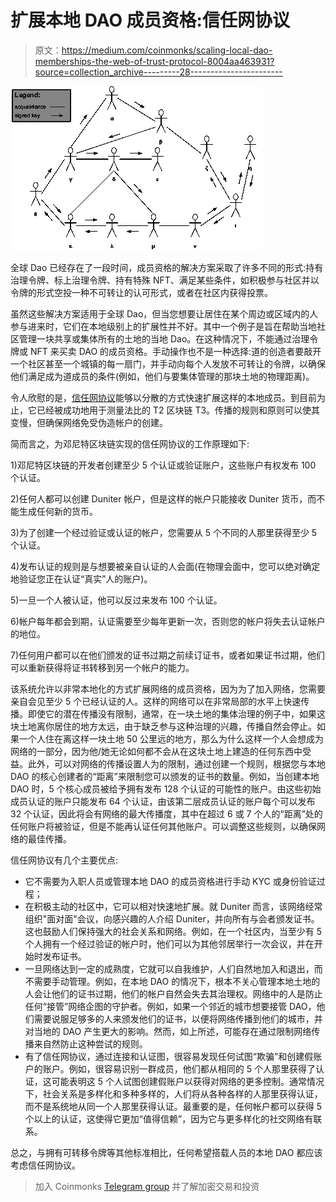 # 扩展本地 DAO 成员资格:信任网协议

> 原文：<https://medium.com/coinmonks/scaling-local-dao-memberships-the-web-of-trust-protocol-8004aa463931?source=collection_archive---------28----------------------->

![](img/a5b531b6694a49ec1083dcde6a9254a6.png)

全球 Dao 已经存在了一段时间，成员资格的解决方案采取了许多不同的形式:持有治理令牌、标上治理令牌、持有特殊 NFT、满足某些条件，如积极参与社区并以令牌的形式空投一种不可转让的认可形式，或者在社区内获得投票。

虽然这些解决方案适用于全球 Dao，但当您想要让居住在某个周边或区域内的人参与进来时，它们在本地级别上的扩展性并不好。其中一个例子是旨在帮助当地社区管理一块共享或集体所有的土地的当地 Dao。在这种情况下，不能通过治理令牌或 NFT 来买卖 DAO 的成员资格。手动操作也不是一种选择:道的创造者要敲开一个社区甚至一个城镇的每一扇门，并手动向每个人发放不可转让的令牌，以确保他们满足成为道成员的条件(例如，他们与要集体管理的那块土地的物理距离)。

令人欣慰的是，[信任网协议](https://en.m.wikipedia.org/wiki/Web_of_trust)能够以分散的方式快速扩展这样的本地成员。到目前为止，它已经被成功地用于测量法比的 T2 区块链 T3。传播的规则和原则可以使其变慢，但确保网络免受伪造帐户的创建。

简而言之，为邓尼特区块链实现的信任网协议的工作原理如下:

1)邓尼特区块链的开发者创建至少 5 个认证或验证账户，这些账户有权发布 100 个认证。

2)任何人都可以创建 Duniter 帐户，但是这样的帐户只能接收 Duniter 货币，而不能生成任何新的货币。

3)为了创建一个经过验证或认证的帐户，您需要从 5 个不同的人那里获得至少 5 个认证。

4)发布认证的规则是与想要被亲自认证的人会面(在物理会面中，您可以绝对确定地验证您正在认证“真实”人的账户)。

5)一旦一个人被认证，他可以反过来发布 100 个认证。

6)帐户每年都会到期，认证需要至少每年更新一次，否则您的帐户将失去认证帐户的地位。

7)任何用户都可以在他们颁发的证书过期之前续订证书，或者如果证书过期，他们可以重新获得将证书转移到另一个帐户的能力。

该系统允许以非常本地化的方式扩展网络的成员资格，因为为了加入网络，您需要亲自会见至少 5 个已经认证的人。这样的网络可以在非常局部的水平上快速传播。即使它的潜在传播没有限制，通常，在一块土地的集体治理的例子中，如果这块土地离你居住的地方太远，由于缺乏参与这种治理的兴趣，传播自然会停止。如果一个人住在离这样一块土地 50 公里远的地方，那么为什么这样一个人会想成为网络的一部分，因为他/她无论如何都不会从在这块土地上建造的任何东西中受益。此外，可以对网络的传播设置人为的限制，通过创建一个规则，根据您与本地 DAO 的核心创建者的“距离”来限制您可以颁发的证书的数量。例如，当创建本地 DAO 时，5 个核心成员被给予拥有发布 128 个认证的可能性的账户。由这些初始成员认证的账户只能发布 64 个认证，由该第二层成员认证的账户每个可以发布 32 个认证，因此将会有网络的最大传播度，其中在超过 6 或 7 个人的“距离”处的任何账户将被验证，但是不能再认证任何其他账户。可以调整这些规则，以确保网络的最佳传播。

信任网协议有几个主要优点:

*   它不需要为入职人员或管理本地 DAO 的成员资格进行手动 KYC 或身份验证过程；
*   在积极主动的社区中，它可以相对快速地扩展。就 Duniter 而言，该网络经常组织"面对面"会议，向感兴趣的人介绍 Duniter，并向所有与会者颁发证书。这也鼓励人们保持强大的社会关系和网络。例如，在一个社区内，当至少有 5 个人拥有一个经过验证的帐户时，他们可以为其他邻居举行一次会议，并在开始时发布证书。
*   一旦网络达到一定的成熟度，它就可以自我维护，人们自然地加入和退出，而不需要手动管理。例如，在本地 DAO 的情况下，根本不关心管理本地土地的人会让他们的证书过期，他们的帐户自然会失去其治理权。网络中的人是防止任何“接管”网络企图的守护者。例如，如果一个邻近的城市想要接管 DAO，他们需要说服足够多的人来颁发他们的证书，以便将网络传播到他们的城市，并对当地的 DAO 产生更大的影响。然而，如上所述，可能存在通过限制网络传播来自然防止这种尝试的规则。
*   有了信任网协议，通过连接和认证图，很容易发现任何试图“欺骗”和创建假账户的账户。例如，很容易识别一群成员，他们都从相同的 5 个人那里获得了认证，这可能表明这 5 个人试图创建假账户以获得对网络的更多控制。通常情况下，社会关系是多样化和多种多样的，人们将从各种各样的人那里获得认证，而不是系统地从同一个人那里获得认证。最重要的是，任何帐户都可以获得 5 个以上的认证，这使得它更加“值得信赖”，因为它与更多样化的社交网络有联系。

总之，与拥有可转移令牌等其他标准相比，任何希望搭载人员的本地 DAO 都应该考虑信任网协议。

> 加入 Coinmonks [Telegram group](https://t.me/joinchat/Trz8jaxd6xEsBI4p) 并了解加密交易和投资